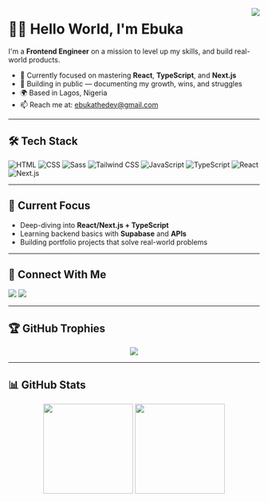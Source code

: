 <a href="#"><img src="https://komarev.com/ghpvc/?username=ebukathedev&color=dc143c" align="right" /></a>

# 👋🏽 Hello World, I'm Ebuka

I'm a **Frontend Engineer** on a mission to level up my skills, and build real-world products.

- 🧠 Currently focused on mastering **React**, **TypeScript**, and **Next.js**
- 🚀 Building in public — documenting my growth, wins, and struggles
- 🌍 Based in Lagos, Nigeria
- 📫 Reach me at: [ebukathedev@gmail.com](mailto:ebukathedev@gmail.com)

---

## 🛠️ Tech Stack

<p align="left">
  <img src="https://img.shields.io/badge/html5-%23E34F26.svg?style=for-the-badge&logo=html5&logoColor=white" alt="HTML" />
  <img src="https://img.shields.io/badge/css3-%231572B6.svg?style=for-the-badge&logo=css3&logoColor=white" alt="CSS" />
  <img src="https://img.shields.io/badge/sass-%23CC6699.svg?style=for-the-badge&logo=sass&logoColor=white" alt="Sass" />
  <img src="https://img.shields.io/badge/tailwindcss-%2338B2AC.svg?style=for-the-badge&logo=tailwind-css&logoColor=white" alt="Tailwind CSS" />
  <img src="https://img.shields.io/badge/javascript-%23323330.svg?style=for-the-badge&logo=javascript&logoColor=%23F7DF1E" alt="JavaScript" />
  <img src="https://img.shields.io/badge/typescript-%23007ACC.svg?style=for-the-badge&logo=typescript&logoColor=white" alt="TypeScript" />
  <img src="https://img.shields.io/badge/react-%2320232a.svg?style=for-the-badge&logo=react&logoColor=%2361DAFB" alt="React" />
  <img src="https://img.shields.io/badge/next.js-black?style=for-the-badge&logo=next.js&logoColor=white" alt="Next.js" />
</p>

---

## 🌱 Current Focus

- Deep-diving into **React/Next.js + TypeScript**
- Learning backend basics with **Supabase** and **APIs**
- Building portfolio projects that solve real-world problems

---

## 📢 Connect With Me

<p align="left">
  <a href="https://www.linkedin.com/in/ebukathedev" target="_blank"><img src="https://img.shields.io/badge/linkedin-%230077B5.svg?style=for-the-badge&logo=linkedin&logoColor=white" /></a>
  <a href="https://www.twitter.com/ebukathedev" target="_blank"><img src="https://img.shields.io/badge/twitter-%231DA1F2.svg?style=for-the-badge&logo=twitter&logoColor=white" /></a>
</p>

---

## 🏆 GitHub Trophies

<p align="center">
  <img src="https://github-profile-trophy.vercel.app/?username=ebukathedev&rank=S,AAA,A,B&theme=flat&no-frame=true" />
</p>

---

## 📊 GitHub Stats

<p align="center">
  <img height="180em" src="https://github-readme-stats-sigma-five.vercel.app/api?username=ebukathedev&show_icons=true&theme=dark" />
  <img height="180em" src="https://github-readme-stats-eight-theta.vercel.app/api/top-langs/?username=ebukathedev&layout=compact&langs_count=10&theme=dark" />
</p>

